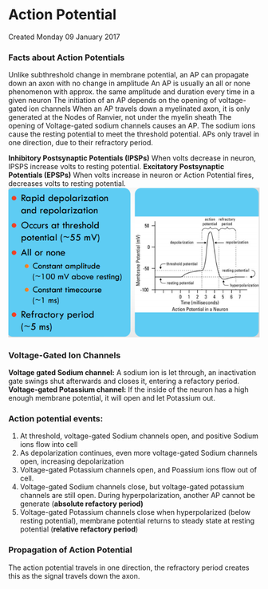 # Action Potential
Created Monday 09 January 2017

### Facts about Action Potentials
Unlike subthreshold change in membrane potential, an AP can propagate down an axon with no change in amplitude
An AP is usually an all or none phenomenon with approx. the same amplitude and duration every time in a given neuron
The initiation of an AP depends on the opening of voltage-gated ion channels
When an AP travels down a myelinated axon, it is only generated at the Nodes of Ranvier, not under the myelin sheath
The opening of Voltage-gated sodium channels causes an AP. The sodium ions cause the resting potential to meet the threshold potential.
APs only travel in one direction, due to their refractory period.

**Inhibitory Postsynaptic Potentials (IPSPs)**
When volts decrease in neuron, IPSPS increase volts to resting potential.
**Excitatory Postsynaptic Potentials (EPSPs)**
When volts increase in neuron or Action Potential fires, decreases volts to resting potential.
![](./Action_Potential/pasted_image.png)

### Voltage-Gated Ion Channels
**Voltage gated Sodium channel:**
A sodium ion is let through, an inactivation gate swings shut afterwards and closes it, entering a refactory period.
**Voltage-gated Potassium channel:**
If the inside of the neuron has a high enough membrane potential, it will open and let Potassium out.


### Action potential events:

1. At threshold, voltage-gated Sodium channels open, and positive Sodium ions flow into cell
2. As depolarization continues, even more voltage-gated Sodium channels open, increasing depolarization
3. Voltage-gated Potassium channels open, and Poassium ions flow out of cell.
4. Voltage-gated Sodium channels close, but voltage-gated potassium channels are still open. During hyperpolarization, another AP cannot be generate (**absolute refactory period)**
5. Voltage-gated Potassium channels close when hyperpolarized (below resting potential), membrane potential returns to steady state at resting potential (**relative refactory period**)


### Propagation of Action Potential
The action potential travels in one direction, the refractory period creates this as the signal travels down the axon.



